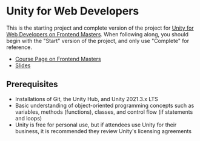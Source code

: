 # Unity for Web Developers
This is the starting project and complete version of the project for [Unity for Web Developers on Frontend Masters]((https://www.frontendmasters.com/courses/unity)). When following along, you should begin with the "Start" version of the project, and only use "Complete" for reference.

- [Course Page on Frontend Masters](https://www.frontendmasters.com/courses/unity)
- [Slides](https://github.com/nickpettit/unity-for-web-developers/blob/main/Resources/Introduction%20to%20Unity%20for%20Web%20Developers%20-%20Slides.pdf)

## Prerequisites
- Installations of Git, the Unity Hub, and Unity 2021.3.x LTS
- Basic understanding of object-oriented programming concepts such as variables, methods (functions), classes, and control flow (if statements and loops)
- Unity is free for personal use, but if attendees use Unity for their business, it is recommended they review Unity's licensing agreements
